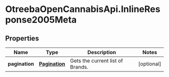 # OtreebaOpenCannabisApi.InlineResponse2005Meta

## Properties
Name | Type | Description | Notes
------------ | ------------- | ------------- | -------------
**pagination** | [**Pagination**](Pagination.md) | Gets the current list of Brands. | [optional] 


